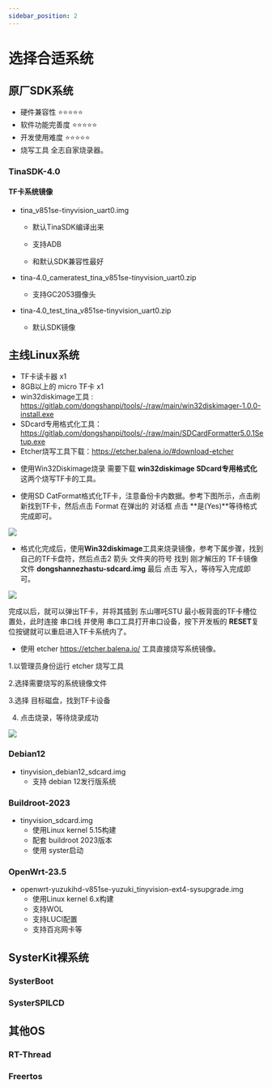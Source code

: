 ```yaml
---
sidebar_position: 2
---
```

# 选择合适系统

## 原厂SDK系统
- 硬件兼容性 ⭐⭐⭐⭐⭐
- 软件功能完善度 ⭐⭐⭐⭐⭐
- 开发使用难度 ⭐⭐⭐⭐⭐
- 烧写工具 全志自家烧录器。
### TinaSDK-4.0

#### TF卡系统镜像

- tina_v851se-tinyvision_uart0.img

  - 默认TinaSDK编译出来

  - 支持ADB

  - 和默认SDK兼容性最好

  

- tina-4.0_cameratest_tina_v851se-tinyvision_uart0.zip

  - 支持GC2053摄像头

    

- tina-4.0_test_tina_v851se-tinyvision_uart0.zip

  - 默认SDK镜像

  
## 主线Linux系统

- TF卡读卡器 x1
- 8GB以上的 micro TF卡 x1
- win32diskimage工具 : https://gitlab.com/dongshanpi/tools/-/raw/main/win32diskimager-1.0.0-install.exe
- SDcard专用格式化工具：https://gitlab.com/dongshanpi/tools/-/raw/main/SDCardFormatter5.0.1Setup.exe
- Etcher烧写工具下载：https://etcher.balena.io/#download-etcher


* 使用Win32Diskimage烧录
需要下载 **win32diskimage SDcard专用格式化** 这两个烧写TF卡的工具。

- 使用SD CatFormat格式化TF卡，注意备份卡内数据。参考下图所示，点击刷新找到TF卡，然后点击 Format 在弹出的 对话框 点击 **是(Yes)**等待格式完成即可。

![](https://photos.100ask.net/dongshanpi-docs/DongshanNezhaSTU/SDCardFormat_001.png)

- 格式化完成后，使用**Win32diskimage**工具来烧录镜像，参考下属步骤，找到自己的TF卡盘符，然后点击2 箭头 文件夹的符号 找到 刚才解压的 TF卡镜像文件 **dongshannezhastu-sdcard.img** 最后 点击 写入，等待写入完成即可。

![](https://photos.100ask.net/dongshanpi-docs/DongshanNezhaSTU/wind32diskimage_001.png)

完成以后，就可以弹出TF卡，并将其插到 东山哪吒STU 最小板背面的TF卡槽位置处，此时连接 串口线 并使用 串口工具打开串口设备，按下开发板的 **RESET**复位按键就可以重启进入TF卡系统内了。



* 使用 etcher https://etcher.balena.io/ 工具直接烧写系统镜像。

1.以管理员身份运行 etcher 烧写工具

2.选择需要烧写的系统镜像文件

3.选择 目标磁盘，找到TF卡设备

4. 点击烧录，等待烧录成功

![](https://photos.100ask.net/dongshanpi/TinyVision/Etcher_Flash.jpg)


### Debian12

- tinyvision_debian12_sdcard.img
  - 支持 debian 12发行版系统

### Buildroot-2023

- tinyvision_sdcard.img
  - 使用Linux kernel 5.15构建
  - 配套 buildroot 2023版本
  - 使用 syster启动

### OpenWrt-23.5

- openwrt-yuzukihd-v851se-yuzuki_tinyvision-ext4-sysupgrade.img
  - 使用Linux kernel 6.x构建
  - 支持WOL
  - 支持LUCI配置
  - 支持百兆网卡等

## SysterKit裸系统

### SysterBoot

### SysterSPILCD

## 其他OS
### RT-Thread

### Freertos

